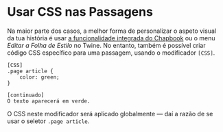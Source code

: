 # Usar CSS nas Passagens

Na maior parte dos casos, a melhor forma de personalizar o aspeto visual da tua história é usar [a funcionalidade integrada do Chapbook][customization] ou o menu _Editar a Folha de Estilo_ no Twine. No entanto, também é possível criar código CSS específico para uma passagem, usando o modificador `[CSS]`.

```
[CSS]
.page article {
	color: green;
}

[continuado]
O texto aparecerá em verde.
```

O CSS neste modificador será aplicado globalmente — daí a razão de se usar o seletor `.page article`.

[customization]: ../customization
